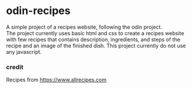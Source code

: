 # odin-recipes
A simple project of a recipes website, following the odin project.  
The project currently uses basic html and css to create a recipes website with few recipes that contains description, ingredients, and steps of the recipe and an image of the finished dish.
This project currently do not use any javascript.

### credit
Recipes from https://www.allrecipes.com

